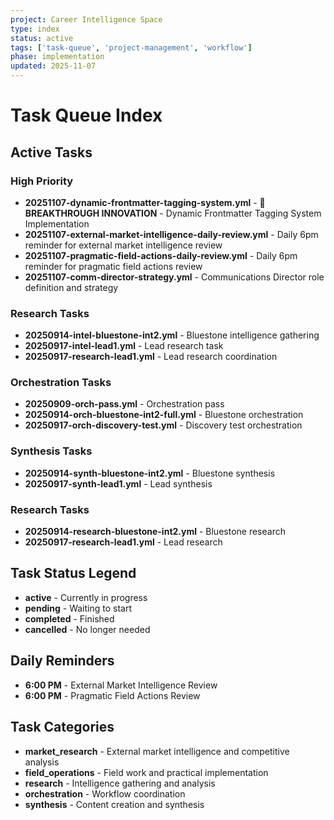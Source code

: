 ```yaml
---
project: Career Intelligence Space
type: index
status: active
tags: ['task-queue', 'project-management', 'workflow']
phase: implementation
updated: 2025-11-07
---
```


# Task Queue Index

## Active Tasks

### High Priority
- **20251107-dynamic-frontmatter-tagging-system.yml** - 🚀 **BREAKTHROUGH INNOVATION** - Dynamic Frontmatter Tagging System Implementation
- **20251107-external-market-intelligence-daily-review.yml** - Daily 6pm reminder for external market intelligence review
- **20251107-pragmatic-field-actions-daily-review.yml** - Daily 6pm reminder for pragmatic field actions review
- **20251107-comm-director-strategy.yml** - Communications Director role definition and strategy

### Research Tasks
- **20250914-intel-bluestone-int2.yml** - Bluestone intelligence gathering
- **20250917-intel-lead1.yml** - Lead research task
- **20250917-research-lead1.yml** - Lead research coordination

### Orchestration Tasks
- **20250909-orch-pass.yml** - Orchestration pass
- **20250914-orch-bluestone-int2-full.yml** - Bluestone orchestration
- **20250917-orch-discovery-test.yml** - Discovery test orchestration

### Synthesis Tasks
- **20250914-synth-bluestone-int2.yml** - Bluestone synthesis
- **20250917-synth-lead1.yml** - Lead synthesis

### Research Tasks
- **20250914-research-bluestone-int2.yml** - Bluestone research
- **20250917-research-lead1.yml** - Lead research

## Task Status Legend
- **active** - Currently in progress
- **pending** - Waiting to start
- **completed** - Finished
- **cancelled** - No longer needed

## Daily Reminders
- **6:00 PM** - External Market Intelligence Review
- **6:00 PM** - Pragmatic Field Actions Review

## Task Categories
- **market_research** - External market intelligence and competitive analysis
- **field_operations** - Field work and practical implementation
- **research** - Intelligence gathering and analysis
- **orchestration** - Workflow coordination
- **synthesis** - Content creation and synthesis
